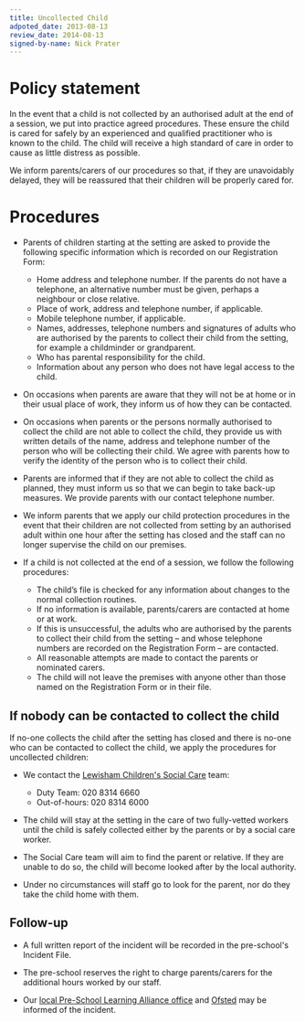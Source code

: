 ```yaml
---
title: Uncollected Child
adpoted_date: 2013-08-13
review_date: 2014-08-13
signed-by-name: Nick Prater
---
```

# Policy statement #
In the event that a child is not collected by an authorised adult at the end of a session, we put into
practice agreed procedures. These ensure the child is cared for safely by an experienced and qualified
practitioner who is known to the child. The child will receive a high standard of care in order to cause as little
distress as possible.

We inform parents/carers of our procedures so that, if they are unavoidably delayed, they will be reassured
that their children will be properly cared for.

# Procedures #

* Parents of children starting at the setting are asked to provide the following specific information which is
recorded on our Registration Form:

    * Home address and telephone number. If the parents do not have a telephone, an alternative
number must be given, perhaps a neighbour or close relative.
    * Place of work, address and telephone number, if applicable.
    * Mobile telephone number, if applicable.
    * Names, addresses, telephone numbers and signatures of adults who are authorised by the parents
to collect their child from the setting, for example a childminder or grandparent.
    * Who has parental responsibility for the child.
    * Information about any person who does not have legal access to the child.

* On occasions when parents are aware that they will not be at home or in their usual place of work, they
inform us of how they can be contacted.

* On occasions when parents or the persons normally authorised to collect the child are not able to collect
the child, they provide us with written details of the name, address and telephone number of the person
who will be collecting their child. We agree with parents how to verify the identity of the person who is to
collect their child.

* Parents are informed that if they are not able to collect the child as planned, they must inform us so that
we can begin to take back-up measures. We provide parents with our contact telephone number.

* We inform parents that we apply our child protection procedures in the event that their children are not
collected from setting by an authorised adult within one hour after the setting has closed and the staff
can no longer supervise the child on our premises.

* If a child is not collected at the end of a session, we follow the following procedures:

    * The child’s file is checked for any information about changes to the normal collection routines.
    * If no information is available, parents/carers are contacted at home or at work.
    * If this is unsuccessful, the adults who are authorised by the parents to collect their child from the
setting – and whose telephone numbers are recorded on the Registration Form – are contacted.
    * All reasonable attempts are made to contact the parents or nominated carers.
    * The child will not leave the premises with anyone other than those named on the Registration Form or in their file.

## If nobody can be contacted to collect the child ##
If no-one collects the child after the setting has closed and there is no-one who can be contacted to
collect the child, we apply the procedures for uncollected children:

* We contact the [Lewisham Children's Social Care](http://www.lewisham.gov.uk/myservices/socialcare/children/Pages/default.aspx) team:

    * Duty Team: 020 8314 6660
    * Out-of-hours: 020 8314 6000

* The child will stay at the setting in the care of two fully-vetted workers until the child is safely
collected either by the parents or by a social care worker.

* The Social Care team will aim to find the parent or relative. If they are unable to do so, the child will become
looked after by the local authority.

* Under no circumstances will staff go to look for the parent, nor do they take the child home with
them.

## Follow-up ##
* A full written report of the incident will be recorded in the pre-school's Incident File.

* The pre-school reserves the right to charge parents/carers for the additional hours worked by
our staff.

* Our [local Pre-School Learning Alliance office](https://www.pre-school.org.uk/lewisham/) and [Ofsted](www.ofsted.gov.uk) may be informed of the incident.


